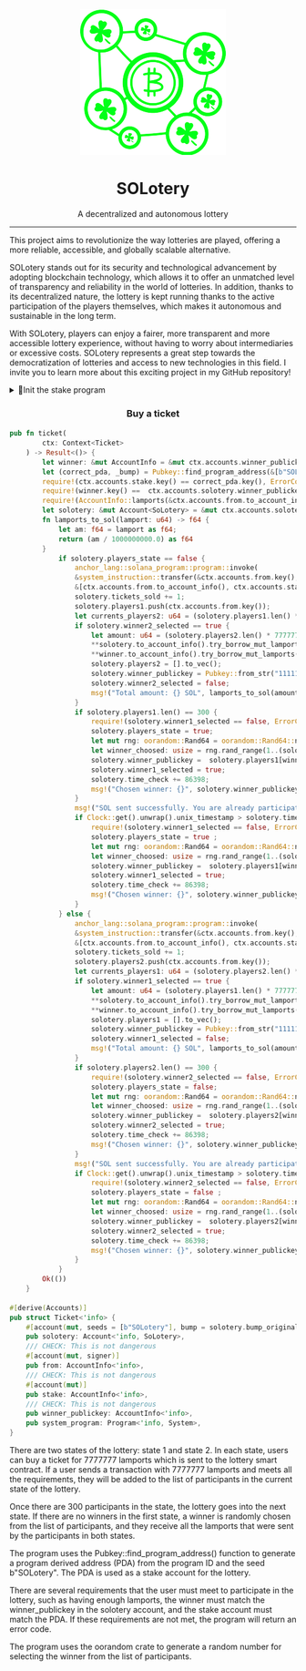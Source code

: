 <div align="center">

![solotery](solotery.png)

<h1>SOLotery</h1>

A decentralized and autonomous lottery

</div>

---

This project aims to revolutionize the way lotteries are played, offering a more reliable, accessible, and globally scalable alternative.

SOLotery stands out for its security and technological advancement by adopting blockchain technology, which allows it to offer an unmatched level of transparency and reliability in the world of lotteries. In addition, thanks to its decentralized nature, the lottery is kept running thanks to the active participation of the players themselves, which makes it autonomous and sustainable in the long term.

With SOLotery, players can enjoy a fairer, more transparent and more accessible lottery experience, without having to worry about intermediaries or excessive costs. SOLotery represents a great step towards the democratization of lotteries and access to new technologies in this field. I invite you to learn more about this exciting project in my GitHub repository!

<details>
<summary>🏦Init the stake program</summary>

```rust
pub fn create_stake(
    ctx: Context<Create>
) -> Result<()> {
    let solotery: &mut Account<SoLotery> = &mut ctx.accounts.solotery;
    let (_stake_pda, bump) = Pubkey::find_program_address(&[b"SOLotery"], ctx.program_id);
    solotery.bump_original = bump;
    solotery.players1 = [].to_vec();
    solotery.players2 = [].to_vec();
    solotery.time_check = 1662260159;
    solotery.players_state = false;
    solotery.winner1_selected = false;
    solotery.winner2_selected = false;
    solotery.tickets_sold = 0;
    solotery.winner_publickey = Pubkey::from_str("11111111111111111111111111111111").unwrap();
    Ok(())
}

#[derive(Accounts)]
pub struct Create<'info> {
    #[account(init, seeds = [b"SOLotery"], bump, payer = user, space = SoLotery::SIZE + 8)]
    pub solotery: Account<'info, SoLotery>,
    #[account(mut)]
    pub user: Signer<'info>,
    pub system_program: Program<'info, System>,
}
```

The function is called "create_stake" and it takes a "ctx" argument which is the execution context. The function uses the Solana Rust SDK library and defines a structure called "Create" with three fields labeled with attributes. The fields are "solotery" which is a Solana account containing the lottery data, "user" which is a Solana account representing the user creating the lottery, and "system_program" which is a Solana object representing the system program.

The function sets the value of different fields of the "solotery" account with default values, such as the original "bump" number of the account, the list of players for the lottery winners, the status of the players, the time when that the draw is verified, the number of tickets sold, and the public key of the winner.

In particular, the function sets the original "bump" number of the "solotery" lottery account using the "find_program_address" function of the Solana Rust SDK library. In addition, it sets the default values ​​for the fields "players1", "players2", "time_check", "players_state", "winner1_selected", "winner2_selected", "tickets_sold", and "winner_publickey".

Finally, the function returns an "Ok(())" result if the update was successful.

</details>

<h3 align="center">Buy a ticket</h3>

```rust
pub fn ticket(
        ctx: Context<Ticket>
    ) -> Result<()> {
        let winner: &mut AccountInfo = &mut ctx.accounts.winner_publickey;
        let (correct_pda, _bump) = Pubkey::find_program_address(&[b"SOLotery"], &Pubkey::from_str("FMz7qxxUeqgCKZL2z96nBhp6mpyisdVEEuS4ppZG3bmH").unwrap());
        require!(ctx.accounts.stake.key() == correct_pda.key(), ErrorCode::WrongStake);
        require!(winner.key() ==  ctx.accounts.solotery.winner_publickey.key(), ErrorCode::ThisIsNotTheWinner);
        require!(AccountInfo::lamports(&ctx.accounts.from.to_account_info()) >= 7777777, ErrorCode::AmountError);
        let solotery: &mut Account<SoLotery> = &mut ctx.accounts.solotery;
        fn lamports_to_sol(lamport: u64) -> f64 {
            let am: f64 = lamport as f64;
            return (am / 1000000000.0) as f64
        }
            if solotery.players_state == false {
                anchor_lang::solana_program::program::invoke(
                &system_instruction::transfer(&ctx.accounts.from.key(), &solotery.key(), 7777777),
                &[ctx.accounts.from.to_account_info(), ctx.accounts.stake.to_account_info().clone()],).expect("Error");
                solotery.tickets_sold += 1;
                solotery.players1.push(ctx.accounts.from.key());
                let currents_players2: u64 = (solotery.players1.len() * 7777777).try_into().unwrap();
                if solotery.winner2_selected == true {
                    let amount: u64 = (solotery.players2.len() * 7777777).try_into().unwrap();
                    **solotery.to_account_info().try_borrow_mut_lamports()? -= amount;
                    **winner.to_account_info().try_borrow_mut_lamports()? += amount;
                    solotery.players2 = [].to_vec();
                    solotery.winner_publickey = Pubkey::from_str("11111111111111111111111111111111").unwrap();
                    solotery.winner2_selected = false;
                    msg!("Total amount: {} SOL", lamports_to_sol(amount));
                }
                if solotery.players1.len() == 300 {
                    require!(solotery.winner1_selected == false, ErrorCode::WinnerChosen);
                    solotery.players_state = true;
                    let mut rng: oorandom::Rand64 = oorandom::Rand64::new((Clock::get().unwrap().unix_timestamp as u64).into());
                    let winner_choosed: usize = rng.rand_range(1..(solotery.players1.len() as u64)).try_into().unwrap();
                    solotery.winner_publickey =  solotery.players1[winner_choosed - 1];
                    solotery.winner1_selected = true;
                    solotery.time_check += 86398;
                    msg!("Chosen winner: {}", solotery.winner_publickey);
                }
                msg!("SOL sent successfully. You are already participating for the current amount of: {} SOL", lamports_to_sol(currents_players2));
                if Clock::get().unwrap().unix_timestamp > solotery.time_check.try_into().unwrap() {
                    require!(solotery.winner1_selected == false, ErrorCode::WinnerChosen);
                    solotery.players_state = true ;
                    let mut rng: oorandom::Rand64 = oorandom::Rand64::new((Clock::get().unwrap().unix_timestamp as u64).into());
                    let winner_choosed: usize = rng.rand_range(1..(solotery.players1.len() as u64)).try_into().unwrap();
                    solotery.winner_publickey =  solotery.players1[winner_choosed - 1];
                    solotery.winner1_selected = true;
                    solotery.time_check += 86398;
                    msg!("Chosen winner: {}", solotery.winner_publickey);
                }
            } else {
                anchor_lang::solana_program::program::invoke(
                &system_instruction::transfer(&ctx.accounts.from.key(), &solotery.key(), 7777777),
                &[ctx.accounts.from.to_account_info(), ctx.accounts.stake.to_account_info().clone()],).expect("Error");
                solotery.tickets_sold += 1;
                solotery.players2.push(ctx.accounts.from.key());
                let currents_players1: u64 = (solotery.players2.len() * 7777777).try_into().unwrap();
                if solotery.winner1_selected == true {
                    let amount: u64 = (solotery.players1.len() * 7777777).try_into().unwrap();
                    **solotery.to_account_info().try_borrow_mut_lamports()? -= amount;
                    **winner.to_account_info().try_borrow_mut_lamports()? += amount;
                    solotery.players1 = [].to_vec();
                    solotery.winner_publickey = Pubkey::from_str("11111111111111111111111111111111").unwrap();
                    solotery.winner1_selected = false;
                    msg!("Total amount: {} SOL", lamports_to_sol(amount));
                }
                if solotery.players2.len() == 300 {
                    require!(solotery.winner2_selected == false, ErrorCode::WinnerChosen);
                    solotery.players_state = false;
                    let mut rng: oorandom::Rand64 = oorandom::Rand64::new((Clock::get().unwrap().unix_timestamp as u64).into());
                    let winner_choosed: usize = rng.rand_range(1..(solotery.players2.len() as u64)).try_into().unwrap();
                    solotery.winner_publickey =  solotery.players2[winner_choosed - 1];
                    solotery.winner2_selected = true;
                    solotery.time_check += 86398;
                    msg!("Chosen winner: {}", solotery.winner_publickey);
                }
                msg!("SOL sent successfully. You are already participating for the current amount of: {} SOL", lamports_to_sol(currents_players1));
                if Clock::get().unwrap().unix_timestamp > solotery.time_check.try_into().unwrap() {
                    require!(solotery.winner2_selected == false, ErrorCode::WinnerChosen);
                    solotery.players_state = false ;
                    let mut rng: oorandom::Rand64 = oorandom::Rand64::new((Clock::get().unwrap().unix_timestamp as u64).into());
                    let winner_choosed: usize = rng.rand_range(1..(solotery.players2.len() as u64)).try_into().unwrap();
                    solotery.winner_publickey =  solotery.players2[winner_choosed - 1];
                    solotery.winner2_selected = true;
                    solotery.time_check += 86398;
                    msg!("Chosen winner: {}", solotery.winner_publickey);
                }
            }
        Ok(())
    }

#[derive(Accounts)]
pub struct Ticket<'info> {
    #[account(mut, seeds = [b"SOLotery"], bump = solotery.bump_original)]
    pub solotery: Account<'info, SoLotery>,
    /// CHECK: This is not dangerous
    #[account(mut, signer)]
    pub from: AccountInfo<'info>,
    /// CHECK: This is not dangerous
    #[account(mut)]
    pub stake: AccountInfo<'info>,
    /// CHECK: This is not dangerous
    pub winner_publickey: AccountInfo<'info>,
    pub system_program: Program<'info, System>,
}
```

There are two states of the lottery: state 1 and state 2. In each state, users can buy a ticket for 7777777 lamports which is sent to the lottery smart contract. If a user sends a transaction with 7777777 lamports and meets all the requirements, they will be added to the list of participants in the current state of the lottery.

Once there are 300 participants in the state, the lottery goes into the next state. If there are no winners in the first state, a winner is randomly chosen from the list of participants, and they receive all the lamports that were sent by the participants in both states.

The program uses the Pubkey::find_program_address() function to generate a program derived address (PDA) from the program ID and the seed b"SOLotery". The PDA is used as a stake account for the lottery.

There are several requirements that the user must meet to participate in the lottery, such as having enough lamports, the winner must match the winner_publickey in the solotery account, and the stake account must match the PDA. If these requirements are not met, the program will return an error code.

The program uses the oorandom crate to generate a random number for selecting the winner from the list of participants.
